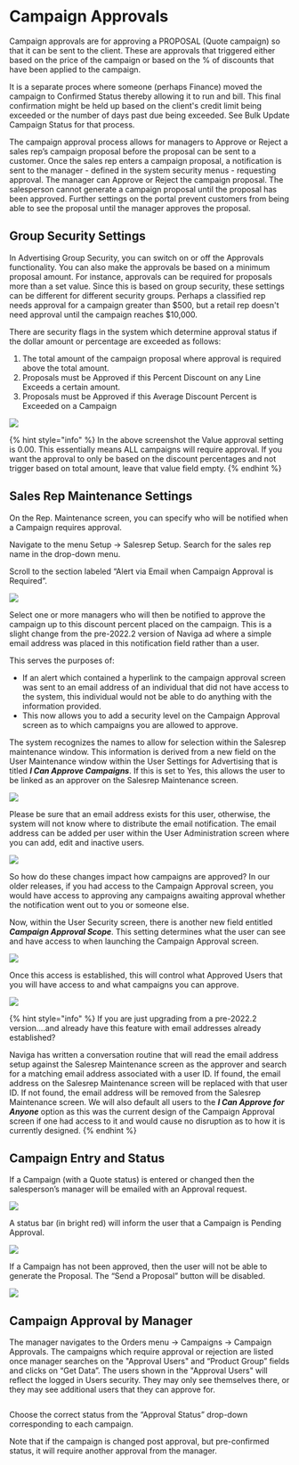 # Campaign Approvals

Campaign approvals are for approving a PROPOSAL (Quote campaign) so that it can be sent to the client. These are approvals that triggered either based on the price of the campaign or based on the % of discounts that have been applied to the campaign.

It is a separate proces where someone (perhaps Finance) moved the campaign to Confirmed Status thereby allowing it to run and bill. This final confirmation might be held up based on the client's credit limit being exceeded or the number of days past due being exceeded. See Bulk Update Campaign Status for that process.

The campaign approval process allows for managers to Approve or Reject a sales rep’s campaign proposal before the proposal can be sent to a customer. Once the sales rep enters a campaign proposal, a notification is sent to the manager - defined in the system security menus - requesting approval. The manager can Approve or Reject the campaign proposal. The salesperson cannot generate a campaign proposal until the proposal has been approved. Further settings on the portal prevent customers from being able to see the proposal until the manager approves the proposal.

## Group Security Settings <a href="#_toc94782479" id="_toc94782479"></a>

In Advertising Group Security, you can switch on or off the Approvals functionality. You can also make the approvals be based on a minimum proposal amount. For instance, approvals can be required for proposals more than a set value. Since this is based on group security, these settings can be different for different security groups. Perhaps a classified rep needs approval for a campaign greater than $500, but a retail rep doesn't need approval until the campaign reaches $10,000.

There are security flags in the system which determine approval status if the dollar amount or percentage are exceeded as follows:

1. The total amount of the campaign proposal where approval is required above the total amount.
2. Proposals must be Approved if this Percent Discount on any Line Exceeds a certain amount.
3. Proposals must be Approved if this Average Discount Percent is Exceeded on a Campaign

![](<../../../../.gitbook/assets/2 (44).png>)

{% hint style="info" %}
In the above screenshot the Value approval setting is 0.00. This essentially means ALL campaigns will require approval. If you want the approval to only be based on the discount percentages and not trigger based on total amount, leave that value field empty.
{% endhint %}

## Sales Rep Maintenance Settings <a href="#_toc94782480" id="_toc94782480"></a>

On the Rep. Maintenance screen, you can specify who will be notified when a Campaign requires approval.

Navigate to the menu Setup -> Salesrep Setup. Search for the sales rep name in the drop-down menu.

Scroll to the section labeled “Alert via Email when Campaign Approval is Required”.

![](<../../../../.gitbook/assets/3 (27).png>)

Select one or more managers who will then be notified to approve the campaign up to this discount percent placed on the campaign. This is a slight change from the pre-2022.2 version of Naviga ad where a simple email address was placed in this notification field rather than a user.

This serves the purposes of:

* If an alert which contained a hyperlink to the campaign approval screen was sent to an email address of an individual that did not have access to the system, this individual would not be able to do anything with the information provided.
* This now allows you to add a security level on the Campaign Approval screen as to which campaigns you are allowed to approve.

The system recognizes the names to allow for selection within the Salesrep maintenance window. This information is derived from a new field on the User Maintenance window within the User Settings for Advertising that is titled _**I Can Approve Campaigns**_. If this is set to Yes, this allows the user to be linked as an approver on the Salesrep Maintenance screen.

![](<../../../../.gitbook/assets/4 (43).png>)

Please be sure that an email address exists for this user, otherwise, the system will not know where to distribute the email notification. The email address can be added per user within the User Administration screen where you can add, edit and inactive users.

![](<../../../../.gitbook/assets/5 (35).png>)

So how do these changes impact how campaigns are approved? In our older releases, if you had access to the Campaign Approval screen, you would have access to approving any campaigns awaiting approval whether the notification went out to you or someone else.

Now, within the User Security screen, there is another new field entitled _**Campaign Approval Scope**_. This setting determines what the user can see and have access to when launching the Campaign Approval screen.

![](<../../../../.gitbook/assets/6 (7).png>)

Once this access is established, this will control what Approved Users that you will have access to and what campaigns you can approve.

![](<../../../../.gitbook/assets/7 (9).png>)

{% hint style="info" %}
If you are just upgrading from a pre-2022.2 version....and already have this feature with email addresses already established?

Naviga has written a conversation routine that will read the email address setup against the Salesrep Maintenance screen as the approver and search for a matching email address associated with a user ID. If found, the email address on the Salesrep Maintenance screen will be replaced with that user ID. If not found, the email address will be removed from the Salesrep Maintenance screen. We will also default all users to the _**I Can Approve for Anyone**_ option as this was the current design of the Campaign Approval screen if one had access to it and would cause no disruption as to how it is currently designed.
{% endhint %}

## Campaign Entry and Status <a href="#_toc94782481" id="_toc94782481"></a>

If a Campaign (with a Quote status) is entered or changed then the salesperson’s manager will be emailed with an Approval request.

![](<../../../../.gitbook/assets/8 (40).png>)

A status bar (in bright red) will inform the user that a Campaign is Pending Approval.

![](<../../../../.gitbook/assets/9 (5).png>)

If a Campaign has not been approved, then the user will not be able to generate the Proposal. The “Send a Proposal” button will be disabled.

![](<../../../../.gitbook/assets/10 (25).png>)

## Campaign Approval by Manager <a href="#_toc94782482" id="_toc94782482"></a>

The manager navigates to the Orders menu -> Campaigns -> Campaign Approvals. The campaigns which require approval or rejection are listed once manager searches on the "Approval Users" and “Product Group” fields and clicks on “Get Data”. The users shown in the "Approval Users" will reflect the logged in Users security. They may only see themselves there, or they may see additional users that they can approve for.

<figure><img src="../../../../.gitbook/assets/image (1035).png" alt=""><figcaption></figcaption></figure>

Choose the correct status from the “Approval Status” drop-down corresponding to each campaign.

Note that if the campaign is changed post approval, but pre-confirmed status, it will require another approval from the manager.
